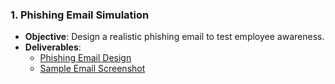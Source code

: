 ### 1. Phishing Email Simulation

- **Objective**: Design a realistic phishing email to test employee awareness.
- **Deliverables**:
  - [Phishing Email Design](./phishing-email-simulation/Phishing_Email.pdf)
  - [Sample Email Screenshot](./phishing-email-simulation/phishing_email_sample.txt)
